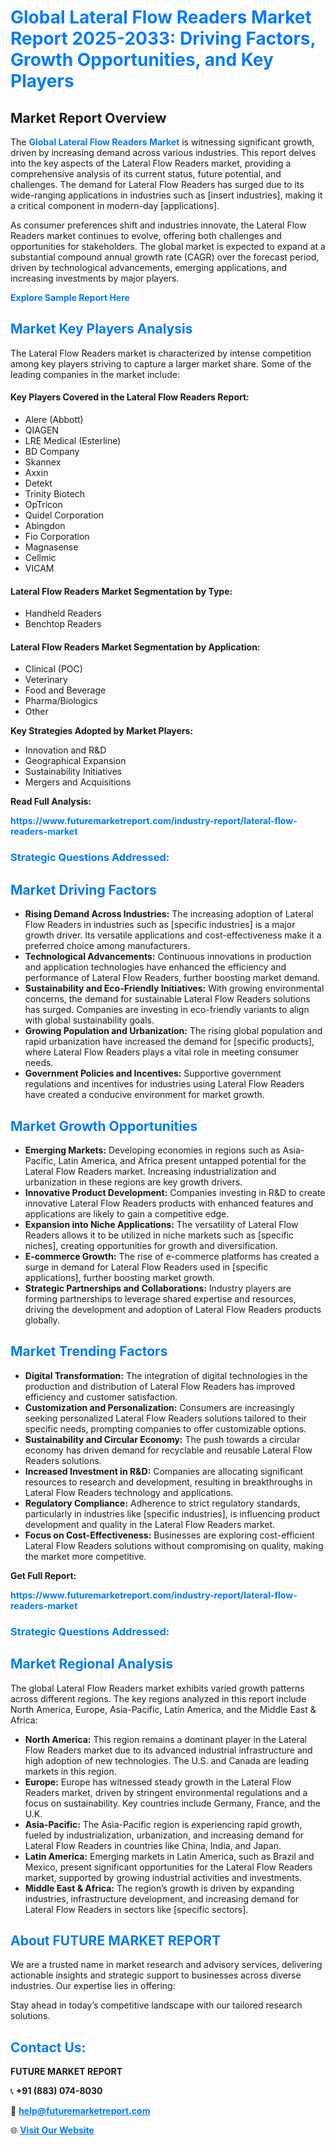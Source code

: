 <h1 style="color: #007BFF;">Global Lateral Flow Readers Market Report 2025-2033: Driving Factors, Growth Opportunities, and Key Players</h1>

<section id="overview">
<h2>Market Report Overview</h2>
<p>The <a href="https://www.futuremarketreport.com/industry-report/lateral-flow-readers-market" style="color: #007BFF; text-decoration: none;"><strong>Global Lateral Flow Readers Market</strong></a> is witnessing significant growth, driven by increasing demand across various industries. This report delves into the key aspects of the Lateral Flow Readers market, providing a comprehensive analysis of its current status, future potential, and challenges. The demand for Lateral Flow Readers has surged due to its wide-ranging applications in industries such as [insert industries], making it a critical component in modern-day [applications].</p>
<p>As consumer preferences shift and industries innovate, the Lateral Flow Readers market continues to evolve, offering both challenges and opportunities for stakeholders. The global market is expected to expand at a substantial compound annual growth rate (CAGR) over the forecast period, driven by technological advancements, emerging applications, and increasing investments by major players.</p>
</section>

<section id="overview">
<p><a href="https://www.futuremarketreport.com/request-sample/reportId=60766" style="color: #007BFF; text-decoration: none;"><strong>Explore Sample Report Here</strong></a></p>
</section>

<section id="key-players">
<h2 style="color: #007BFF;">Market Key Players Analysis</h2>
<p>The Lateral Flow Readers market is characterized by intense competition among key players striving to capture a larger market share. Some of the leading companies in the market include:</p>
<h4>Key Players Covered in the Lateral Flow Readers Report:</h4>
<ul><li>Alere (Abbott)</li><li>QIAGEN</li><li>LRE Medical (Esterline)</li><li>BD Company</li><li>Skannex</li><li>Axxin</li><li>Detekt</li><li>Trinity Biotech</li><li>OpTricon</li><li>Quidel Corporation</li><li>Abingdon</li><li>Fio Corporation</li><li>Magnasense</li><li>Cellmic</li><li>VICAM</li></ul>
<h4>Lateral Flow Readers Market Segmentation by Type:</h4>
<ul><li>Handheld Readers</li><li>Benchtop Readers</li></ul>

<h4>Lateral Flow Readers Market Segmentation by Application:</h4>
<ul><li>Clinical (POC)</li><li>Veterinary</li><li>Food and Beverage</li><li>Pharma/Biologics</li><li>Other</li></ul>
<p><strong>Key Strategies Adopted by Market Players:</strong></p>
<ul>
<li>Innovation and R&D</li>
<li>Geographical Expansion</li>
<li>Sustainability Initiatives</li>
<li>Mergers and Acquisitions</li>
</ul>
</section>

<section>
<p><strong>Read Full Analysis: </strong></p><a href="https://www.futuremarketreport.com/industry-report/lateral-flow-readers-market" style="color: #007BFF; text-decoration: none;"><strong>https://www.futuremarketreport.com/industry-report/lateral-flow-readers-market</strong></a>
<h3 style="color: #007BFF;">Strategic Questions Addressed:</h3>
</section>

<section id="driving-factors">
<h2 style="color: #007BFF;">Market Driving Factors</h2>
<ul>
<li><strong>Rising Demand Across Industries:</strong> The increasing adoption of Lateral Flow Readers in industries such as [specific industries] is a major growth driver. Its versatile applications and cost-effectiveness make it a preferred choice among manufacturers.</li>
<li><strong>Technological Advancements:</strong> Continuous innovations in production and application technologies have enhanced the efficiency and performance of Lateral Flow Readers, further boosting market demand.</li>
<li><strong>Sustainability and Eco-Friendly Initiatives:</strong> With growing environmental concerns, the demand for sustainable Lateral Flow Readers solutions has surged. Companies are investing in eco-friendly variants to align with global sustainability goals.</li>
<li><strong>Growing Population and Urbanization:</strong> The rising global population and rapid urbanization have increased the demand for [specific products], where Lateral Flow Readers plays a vital role in meeting consumer needs.</li>
<li><strong>Government Policies and Incentives:</strong> Supportive government regulations and incentives for industries using Lateral Flow Readers have created a conducive environment for market growth.</li>
</ul>
</section>

<section id="growth-opportunities">
<h2 style="color: #007BFF;">Market Growth Opportunities</h2>
<ul>
<li><strong>Emerging Markets:</strong> Developing economies in regions such as Asia-Pacific, Latin America, and Africa present untapped potential for the Lateral Flow Readers market. Increasing industrialization and urbanization in these regions are key growth drivers.</li>
<li><strong>Innovative Product Development:</strong> Companies investing in R&D to create innovative Lateral Flow Readers products with enhanced features and applications are likely to gain a competitive edge.</li>
<li><strong>Expansion into Niche Applications:</strong> The versatility of Lateral Flow Readers allows it to be utilized in niche markets such as [specific niches], creating opportunities for growth and diversification.</li>
<li><strong>E-commerce Growth:</strong> The rise of e-commerce platforms has created a surge in demand for Lateral Flow Readers used in [specific applications], further boosting market growth.</li>
<li><strong>Strategic Partnerships and Collaborations:</strong> Industry players are forming partnerships to leverage shared expertise and resources, driving the development and adoption of Lateral Flow Readers products globally.</li>
</ul>
</section>

<section id="trending-factors">
<h2 style="color: #007BFF;">Market Trending Factors</h2>
<ul>
<li><strong>Digital Transformation:</strong> The integration of digital technologies in the production and distribution of Lateral Flow Readers has improved efficiency and customer satisfaction.</li>
<li><strong>Customization and Personalization:</strong> Consumers are increasingly seeking personalized Lateral Flow Readers solutions tailored to their specific needs, prompting companies to offer customizable options.</li>
<li><strong>Sustainability and Circular Economy:</strong> The push towards a circular economy has driven demand for recyclable and reusable Lateral Flow Readers solutions.</li>
<li><strong>Increased Investment in R&D:</strong> Companies are allocating significant resources to research and development, resulting in breakthroughs in Lateral Flow Readers technology and applications.</li>
<li><strong>Regulatory Compliance:</strong> Adherence to strict regulatory standards, particularly in industries like [specific industries], is influencing product development and quality in the Lateral Flow Readers market.</li>
<li><strong>Focus on Cost-Effectiveness:</strong> Businesses are exploring cost-efficient Lateral Flow Readers solutions without compromising on quality, making the market more competitive.</li>
</ul>
</section>

<section>
<p><strong>Get Full Report: </strong></p><a href="https://www.futuremarketreport.com/industry-report/lateral-flow-readers-market" style="color: #007BFF; text-decoration: none;"><strong>https://www.futuremarketreport.com/industry-report/lateral-flow-readers-market</strong></a>
<h3 style="color: #007BFF;">Strategic Questions Addressed:</h3>
</section>


<section id="regional-analysis">
<h2 style="color: #007BFF;">Market Regional Analysis</h2>
<p>The global Lateral Flow Readers market exhibits varied growth patterns across different regions. The key regions analyzed in this report include North America, Europe, Asia-Pacific, Latin America, and the Middle East & Africa:</p>
<ul>
<li><strong>North America:</strong> This region remains a dominant player in the Lateral Flow Readers market due to its advanced industrial infrastructure and high adoption of new technologies. The U.S. and Canada are leading markets in this region.</li>
<li><strong>Europe:</strong> Europe has witnessed steady growth in the Lateral Flow Readers market, driven by stringent environmental regulations and a focus on sustainability. Key countries include Germany, France, and the U.K.</li>
<li><strong>Asia-Pacific:</strong> The Asia-Pacific region is experiencing rapid growth, fueled by industrialization, urbanization, and increasing demand for Lateral Flow Readers in countries like China, India, and Japan.</li>
<li><strong>Latin America:</strong> Emerging markets in Latin America, such as Brazil and Mexico, present significant opportunities for the Lateral Flow Readers market, supported by growing industrial activities and investments.</li>
<li><strong>Middle East & Africa:</strong> The region’s growth is driven by expanding industries, infrastructure development, and increasing demand for Lateral Flow Readers in sectors like [specific sectors].</li>
</ul>
</section>

<footer>
<h2 style="color: #007BFF;">About FUTURE MARKET REPORT</h2>
<p>We are a trusted name in market research and advisory services, delivering actionable insights and strategic support to businesses across diverse industries. Our expertise lies in offering:</p>

<p>Stay ahead in today’s competitive landscape with our tailored research solutions.</p>

<h2 style="color: #007BFF;">Contact Us:</h2>
<p><strong>FUTURE MARKET REPORT</strong></p>
<p>📞 <strong>+91 (883) 074-8030</strong></p>
<p>📧 <strong><a href="mailto:help@futuremarketreport.com" style="color: #007BFF;">help@futuremarketreport.com</a></strong></p>
<p>🌐 <strong><a href="https://www.futuremarketreport.com/" style="color: #007BFF;">Visit Our Website</a></strong></p>
</footer>